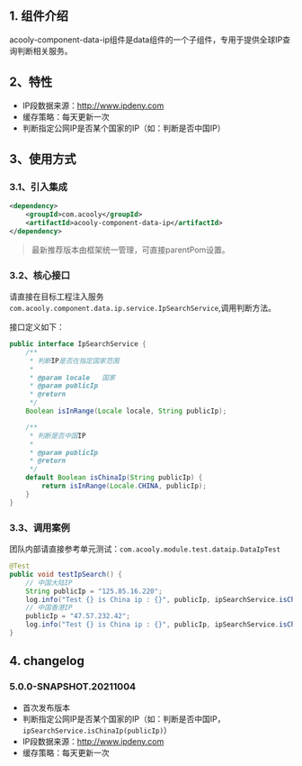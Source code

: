 <!-- title: 数据-IP查询 -->
<!-- name: acooly-component-data-ip -->
<!-- type: app -->
<!-- author: zhangpu -->
<!-- date: 2019-11-02 -->

## 1. 组件介绍

acooly-component-data-ip组件是data组件的一个子组件，专用于提供全球IP查询判断相关服务。

## 2、特性

* IP段数据来源：http://www.ipdeny.com
* 缓存策略：每天更新一次
* 判断指定公网IP是否某个国家的IP（如：判断是否中国IP）

## 3、使用方式

### 3.1、引入集成

```xml
<dependency>
    <groupId>com.acooly</groupId>
    <artifactId>acooly-component-data-ip</artifactId>
</dependency>
```

> 最新推荐版本由框架统一管理，可直接parentPom设置。

### 3.2、核心接口

请直接在目标工程注入服务`com.acooly.component.data.ip.service.IpSearchService`,调用判断方法。

接口定义如下：

```java
public interface IpSearchService {
    /**
     * 判断IP是否在指定国家范围
     *
     * @param locale   国家
     * @param publicIp
     * @return
     */
    Boolean isInRange(Locale locale, String publicIp);

    /**
     * 判断是否中国IP
     *
     * @param publicIp
     * @return
     */
    default Boolean isChinaIp(String publicIp) {
        return isInRange(Locale.CHINA, publicIp);
    }
}
```

### 3.3、调用案例

团队内部请直接参考单元测试：`com.acooly.module.test.dataip.DataIpTest` 

```java
@Test
public void testIpSearch() {
    // 中国大陆IP
    String publicIp = "125.85.16.220";
    log.info("Test {} is China ip : {}", publicIp, ipSearchService.isChinaIp(publicIp));
    // 中国香港IP
    publicIp = "47.57.232.42";
    log.info("Test {} is China ip : {}", publicIp, ipSearchService.isChinaIp(publicIp));
}
```

## 4. changelog

### 5.0.0-SNAPSHOT.20211004

* 首次发布版本
* 判断指定公网IP是否某个国家的IP（如：判断是否中国IP，`ipSearchService.isChinaIp(publicIp)`）
* IP段数据来源：http://www.ipdeny.com
* 缓存策略：每天更新一次
